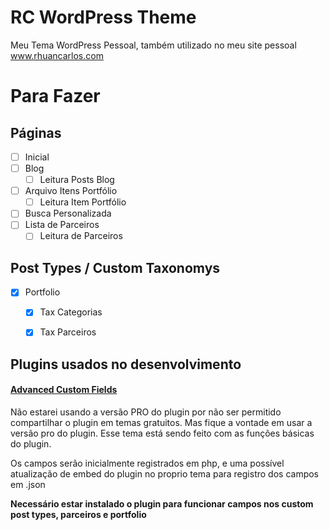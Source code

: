 # RC WordPress Theme

Meu Tema WordPress Pessoal, também utilizado no meu site pessoal <a href="http://www.rhuancarlos.com" target="_blank">www.rhuancarlos.com</a>

# Para Fazer

## Páginas

+ [ ] Inicial
+ [ ] Blog
    + [ ] Leitura Posts Blog
+ [ ] Arquivo Itens Portfólio
    + [ ] Leitura Item Portfólio
+ [ ] Busca Personalizada
+ [ ] Lista de Parceiros
    + [ ] Leitura de Parceiros

## Post Types / Custom Taxonomys

+ [x] Portfolio
    + [x] Tax Categorias
    + [x] Tax Parceiros


## Plugins usados no desenvolvimento

#### <a href="https://wordpress.org/plugins/advanced-custom-fields/" target="_blank">Advanced Custom Fields</a>
Não estarei usando a versão PRO do plugin por não ser permitido compartilhar o plugin em temas gratuitos. Mas fique a vontade em usar a versão pro do plugin. Esse tema está sendo feito com as funções básicas do plugin.

Os campos serão inicialmente registrados em php, e uma possível atualização de embed do plugin no proprio tema para registro dos campos em .json

**Necessário estar instalado o plugin para funcionar campos nos custom post types, parceiros e portfolio**
